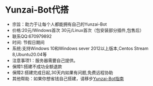 # Yunzai-Bot代搭

- 宗旨：助力于让每个人都能拥有自己的Yunzai-Bot
- 价格:20元/Windows首次 30元/Linux首次（包安装部分插件,包售后）
- 联系QQ:670979892
- 时间: 节假日期间
- 系统:支持Windows 10和Windows sever 2012以上版本,Centos Stream 8,Ubuntu20.04等
- 注意事项1：服务器需要自己提供。
- 保障1:搭建不成功全额退款
- 保障2:搭建完成日起,30天内如果有问题,免费远程协助
- 其他帮助：如果你想省钱自己搭建，请移步[Yunzai-Bot指南](https://gitee.com/lin-zhi-xuan/eihei)